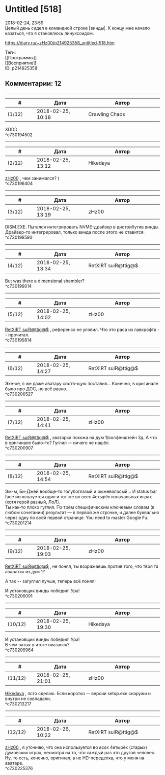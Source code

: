 Untitled [518]
==============

  
2018-02-24, 23:59  
 Целый день сидел в командной строке [винды]. К концу мне начало казаться, что я становлюсь линуксоидом.   
  
<https://diary.ru/~zHz00/p214925358_untitled-518.htm>  
  
Теги:  
[[Программы]]  
[[Восприятие]]  
ID: p214925358  


Комментарии: 12
---------------

  


---



|         #         |              Дата              |                     Автор                     |           ID           |
| --- | --- | --- | --- |
| (1/12) | 2018-02-25, 10:18 | Crawling Chaos | c730194502 |

  
 XDDD   
 ^c730194502

---



|         #         |              Дата              |                     Автор                     |           ID           |
| --- | --- | --- | --- |
| (2/12) | 2018-02-25, 13:12 | Hikedaya | c730198404 |

  
  [zHz00](https://zHz00.diary.ru "Untitled")  , чем занимался? )   
 ^c730198404

---



|         #         |              Дата              |                     Автор                     |           ID           |
| --- | --- | --- | --- |
| (3/12) | 2018-02-25, 13:19 | zHz00 | c730198590 |

  
 DISM.EXE. Пытался интегрировать NVME-драйвер в дистрибутив винды. Драйвер-то интегрировал, только винда после этого не ставится.   
 ^c730198590

---



|         #         |              Дата              |                     Автор                     |           ID           |
| --- | --- | --- | --- |
| (4/12) | 2018-02-25, 13:34 | RetXiRT suiR@ttig@$ | c730199014 |

  
  But was there a dimensional shambler?    
 ^c730199014

---



|         #         |              Дата              |                     Автор                     |           ID           |
| --- | --- | --- | --- |
| (5/12) | 2018-02-25, 14:02 | zHz00 | c730199814 |

  
  [RetXiRT suiR@ttig@$](http://Hellspawn.diary.ru "Горчичник")  , референса не уловил. Что это раса из лавкрафта -- прочитал.   
 ^c730199814

---



|         #         |              Дата              |                     Автор                     |           ID           |
| --- | --- | --- | --- |
| (6/12) | 2018-02-25, 14:27 | RetXiRT suiR@ttig@$ | c730200527 |

  
  Эхе-хе, я же даже аватару соотв-щую поставил… Конечно, в оригинале было про ДОС, но всё равно.    
 ^c730200527

---



|         #         |              Дата              |                     Автор                     |           ID           |
| --- | --- | --- | --- |
| (7/12) | 2018-02-25, 14:41 | zHz00 | c730200907 |

  
  [RetXiRT suiR@ttig@$](http://Hellspawn.diary.ru "Горчичник")  , аватарка похожа на дум 1/волфенштейн 3д. А что в оригинале было-то? Гуглил -- ничего не нашёл.   
 ^c730200907

---



|         #         |              Дата              |                     Автор                     |           ID           |
| --- | --- | --- | --- |
| (8/12) | 2018-02-25, 14:54 | RetXiRT suiR@ttig@$ | c730201214 |

  
  Эм-м, Би-Джей вообще-то голубоглазый и рыжеволосый… И status bar face используется один и тот же во всех 4етырёх изначальных играх (хотя герой разный, ЛоЛ).   
 Ты как-то плохо гуглил. По трём специфическим ключевым словам (в любом сочетании) результат — в первой же строчке, и далее буквально через одну по всей первой странице. You need to master Google Fu.    
 ^c730201214

---



|         #         |              Дата              |                     Автор                     |           ID           |
| --- | --- | --- | --- |
| (9/12) | 2018-02-25, 19:03 | zHz00 | c730209091 |

  
  [RetXiRT suiR@ttig@$](http://Hellspawn.diary.ru "Горчичник")  , не понял, ты возражаешь против того, что твоя та аваратка из дум 1?   
   
 А так -- загуглил лучше, теперь всё понял!   
   
 И установщик винды победил! Ура!   
 ^c730209091

---



|         #         |              Дата              |                     Автор                     |           ID           |
| --- | --- | --- | --- |
| (10/12) | 2018-02-25, 19:30 | Hikedaya | c730209964 |

  
  И установщик винды победил! Ура!    
 В чем затык в итоге оказался?   
 ^c730209964

---



|         #         |              Дата              |                     Автор                     |           ID           |
| --- | --- | --- | --- |
| (11/12) | 2018-02-25, 21:01 | zHz00 | c730213217 |

  
  [Hikedaya](http://hikedaya.diary.ru "Записная книжка")  , псто сделаю. Если коротко -- версии setup.exe снаружи и внутри не совпадали.   
 ^c730213217

---



|         #         |              Дата              |                     Автор                     |           ID           |
| --- | --- | --- | --- |
| (12/12) | 2018-02-26, 10:22 | RetXiRT suiR@ttig@$ | c730225376 |

  
   [zHz00](https://zHz00.diary.ru "Untitled")  , я уточняю, что она используется во  *всех*  4етырёх (старых) думовских играх, несмотря на то, что каждый раз это другой человек. Ну, то есть, конечно, оригинал, а не HD-переделка, что у меня на аватаре.    
 ^c730225376